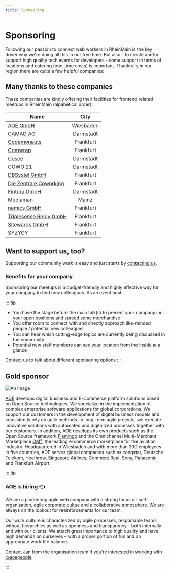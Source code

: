 ```yaml
---
title: Sponsoring
---
```


# Sponsoring

Following our passion to connect web workers in RheinMain is the key driver why we're doing all this in our free time. But also - to create and/or support high quality tech events for developers - some support in terms of locations and catering (one-time costs) is important. Thankfully in our region there are quite a few helpful companies:

## Many thanks to these companies

These companies are kindly offering their facilities for frontend related meetups in RheinMain (alpabetical order):

| Name        | City           |
| ------------- |:-------------:|
| [AOE GmbH](https://www.aoe.com) | Wiesbaden |
| [CAMAO AG](https://www.camao.one) | Darmstadt |
| [Codemonauts](https://codemonauts.com/) | Frankfurt |
| [Comwrap](https://www.comwrap.com/) | Frankfurt |
| [Cosee](https://www.cosee.biz/) | Darmstadt |
| [COWO 21](http://cowo21.de) | Darmstadt |
| [DBSystel GmbH](https://www.dbsystel.de/) | Frankfurt |
| [Die Zentrale Coworking](http://www.die-zentrale-ffm.de/) | Frankfurt |
| [Fintura GmbH](http://fintura.de/) | Darmstadt |
| [Mediaman](https://www.mediaman.de) | Mainz |
| [namics GmbH](http://www.namics.de) | Frankfurt | 
| [Triplesense Reply GmbH](http://www.triplesensereply.de/) | Frankfurt |
| [Sitewards GmbH](https://www.sitewards.com/) | Frankfurt |
| [SYZYGY](http://www.syzygy.de) | Frankfurt |

## Want to support us, too?

Supporting our community work is easy and just starts by [contacting us](contact.html).

### Benefits for your company

Sponsoring our meetups is a budget-friendly and highly effective way for your company to find new colleagues. As an event host:

::: tip
- You have the stage before the main talk(s) to present your company incl. your open positions and spread some merchandise
- You offer room to connect with and directly approach like-minded people /  potential new colleagues
- You can hear which cutting-edge topics are currently being discussed in the community 
- Potential new staff members can see your location from the inside at a glance

[Contact us](contact.html) to talk about different sponsoring options
:::


## Gold sponsor

![An image](/img/aoe-logo.svg)

[AOE](https://www.aoe.com/en/career.html) develops digital business and E-Commerce platform solutions based on Open Source technologies. We specialize in the implementation of complex enterprise software applications for global corporations. We support our customers in the development of digital business models and consistently rely on agile methods. In long-term agile projects, we execute innovative solutions with automated and digitalized processes together with our customers. In addition, AOE develops its own products such as the Open Source framework [Flamingo](https://www.flamingo.me/) and the Omnichannel Multi-Merchant Marketplace [OM³](https://www.aoe.com/en/solutions/om3-suite.html), the leading e-commerce marketplace for the aviation industry. Headquartered in Wiesbaden and with more than 300 employees in five countries, AOE serves global companies such as congstar, Deutsche Telekom, Heathrow, Singapore Airlines, Commerz Real, Sony, Panasonic and Frankfurt Airport.

::: tip
### AOE is hiring 👈

We are a pioneering agile web company with a strong focus on self-organization, agile corporate cultue and a collaborative atmosphere. We are always on the lookout for reeinforcements for our team.

Our work culture is characterized by agile processes, responsible teams without hierarchies as well as openness and transparency – both internally and with our clients. We attach great importance to high quality and have high demands on ourselves – with a proper portion of fun and an appropriate work-life balance.

[Contact Jan](https://twitter.com/netzartist) from the organisation team if you're interested in working with [@aoepeople](https://twitter.com/aoepeople)

:::



